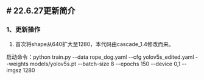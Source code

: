 ## # 22.6.27更新简介

### 1、更新操作
1. 首次将shape从640扩大至1280，本代码由cascade_1.4修改而来。
 

启动命令：python train.py --data rope_dog.yaml --cfg yolov5s_edited.yaml --weights models/yolov5s.pt --batch-size 8 --epochs 150 --device 0,1 --imgsz 1280

